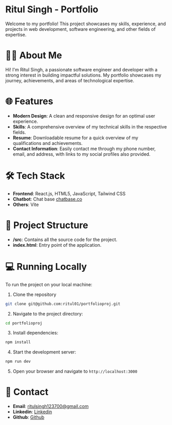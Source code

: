 # Ritul Singh - Portfolio
Welcome to my portfolio! This project showcases my skills, experience, and projects in web development, software engineering, and other fields of expertise.

#  🧑‍💻 About Me
Hi! I'm Ritul Singh, a passionate software engineer and developer with a strong interest in building impactful solutions. My portfolio showcases my journey, achievements, and areas of technological expertise.

# 🌐 Features
- **Modern Design**: A clean and responsive design for an optimal user experience.
- **Skills**:  A comprehensive overview of my technical skills in the respective fields.
- **Resume**: Downloadable resume for a quick overview of my qualifications and achievements.
- **Contact Information**: Easily contact me through my phone number, email, and address, with links to my social profiles also provided.

# 🛠️ Tech Stack
- **Frontend**: React.js, HTML5, JavaScript, Tailwind CSS
- **Chatbot**: Chat base [chatbase.co](https://www.chatbase.co/)
- **Others**: Vite

# 📂 Project Structure
- **/src**: Contains all the source code for the project.  
- **index.html**: Entry point of the application.  

# 💻 Running Locally
To run the project on your local machine:
1. Clone the repository
```bash
git clone git@github.com:ritul01/portfolioproj.git
```
2. Navigate to the project directory:
```bash
cd portfolioproj
```
3. Install dependencies:
```bash
npm install
```
4. Start the development server:
```bash
npm run dev
```
5. Open your browser and navigate to `http://localhost:3000`

# 📧 Contact
- **Email**: [ritulsingh123700@gmail.com](mailto:ritulsingh123700@gmail.com)
- **Linkedin**: [Linkedin](https://www.linkedin.com/in/ritul-singh-7738a2227/)
- **Github**: [Github](https://github.com/ritul01)